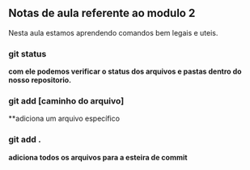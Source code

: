 ## Notas de aula referente ao modulo 2

Nesta aula estamos aprendendo comandos bem legais e uteis.

### git status
**com ele podemos verificar o status dos arquivos e pastas dentro do nosso repositorio.**

### git add [caminho do arquivo]
**adiciona um arquivo específico

### git add .
**adiciona todos os arquivos para a esteira de commit**


